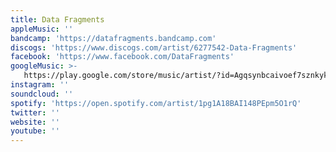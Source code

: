 ```yaml
---
title: Data Fragments
appleMusic: ''
bandcamp: 'https://datafragments.bandcamp.com'
discogs: 'https://www.discogs.com/artist/6277542-Data-Fragments'
facebook: 'https://www.facebook.com/DataFragments'
googleMusic: >-
   https://play.google.com/store/music/artist/?id=Agqsynbcaivoef7sznkykw366ke
instagram: ''
soundcloud: ''
spotify: 'https://open.spotify.com/artist/1pg1A18BAI148PEpm5O1rQ'
twitter: ''
website: ''
youtube: ''
---
```

